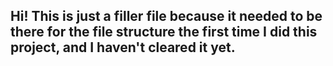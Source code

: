 Hi! This is just a filler file because it needed to be there for the file structure the first time I did this project, and I haven't cleared it yet. 
-----------------------------------------------------------------------------